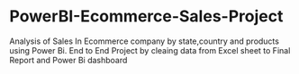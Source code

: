 # PowerBI-Ecommerce-Sales-Project
Analysis of Sales In Ecommerce company by state,country and products using Power Bi. End to End Project by cleaing data from Excel sheet to Final Report and Power Bi dashboard
